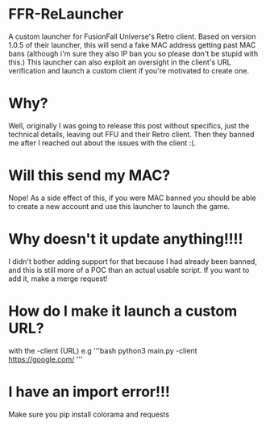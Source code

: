 # FFR-ReLauncher
A custom launcher for FusionFall Universe's Retro client. Based on version 1.0.5 of their launcher, this will send a fake MAC address getting past MAC bans (although i'm sure they also 
IP ban you so please don't be stupid with this.) This launcher can also exploit an oversight in the client's URL verification and launch a custom client if you're motivated to create one.

# Why?
Well, originally I was going to release this post without specifics, just the technical details, leaving out FFU and their Retro client. Then they banned me after I reached out about the issues with the client :(.

# Will this send my MAC?
Nope! As a side effect of this, if you were MAC banned you should be able to create a new account and use this launcher to launch the game.

# Why doesn't it update anything!!!!
I didn't bother adding support for that because I had already been banned, and this is still more of a POC than an actual usable script. If you want to add it, make a merge request!

# How do I make it launch a custom URL?
with the -client (URL)
e.g
'''bash
python3 main.py -client https://google.com/
'''

# I have an import error!!!
Make sure you pip install colorama and requests